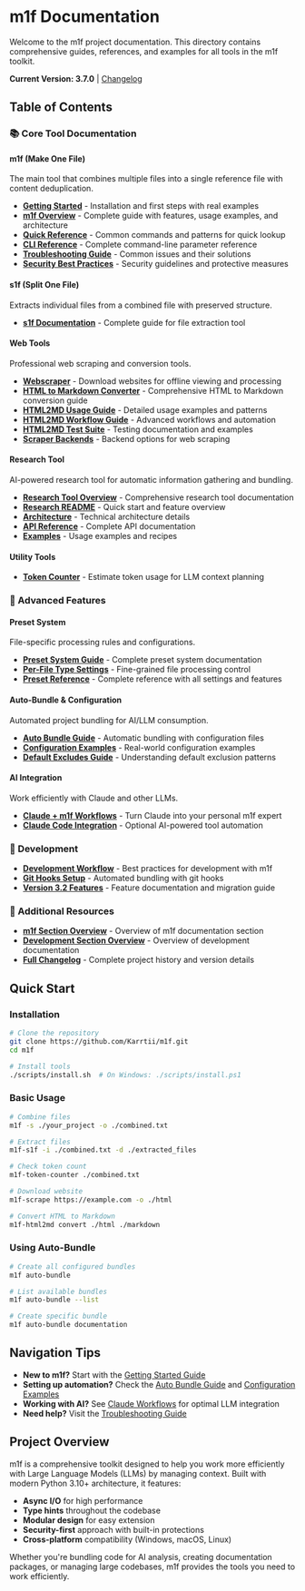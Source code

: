 # m1f Documentation

Welcome to the m1f project documentation. This directory contains comprehensive
guides, references, and examples for all tools in the m1f toolkit.

**Current Version: 3.7.0** | [Changelog](99_CHANGELOG.md)

## Table of Contents

### 📚 Core Tool Documentation

#### m1f (Make One File)

The main tool that combines multiple files into a single reference file with
content deduplication.

- [**Getting Started**](01_m1f/05_getting_started.md) - Installation and first
  steps with real examples
- [**m1f Overview**](01_m1f/00_m1f.md) - Complete guide with features, usage
  examples, and architecture
- [**Quick Reference**](01_m1f/01_quick_reference.md) - Common commands and
  patterns for quick lookup
- [**CLI Reference**](01_m1f/02_cli_reference.md) - Complete command-line
  parameter reference
- [**Troubleshooting Guide**](01_m1f/03_troubleshooting.md) - Common issues and
  their solutions
- [**Security Best Practices**](01_m1f/40_security_best_practices.md) - Security
  guidelines and protective measures

#### s1f (Split One File)

Extracts individual files from a combined file with preserved structure.

- [**s1f Documentation**](02_s1f/20_s1f.md) - Complete guide for file extraction
  tool

#### Web Tools

Professional web scraping and conversion tools.

- [**Webscraper**](04_scrape/40_webscraper.md) - Download websites for offline
  viewing and processing
- [**HTML to Markdown Converter**](03_html2md/30_html2md.md) - Comprehensive
  HTML to Markdown conversion guide
- [**HTML2MD Usage Guide**](03_html2md/31_html2md_guide.md) - Detailed usage
  examples and patterns
- [**HTML2MD Workflow Guide**](03_html2md/32_html2md_workflow_guide.md) -
  Advanced workflows and automation
- [**HTML2MD Test Suite**](03_html2md/33_html2md_test_suite.md) - Testing
  documentation and examples
- [**Scraper Backends**](04_scrape/41_html2md_scraper_backends.md) - Backend
  options for web scraping

#### Research Tool

AI-powered research tool for automatic information gathering and bundling.

- [**Research Tool Overview**](06_research/) - Comprehensive research tool
  documentation
- [**Research README**](06_research/README.md) - Quick start and feature
  overview
- [**Architecture**](06_research/architecture.md) - Technical architecture
  details
- [**API Reference**](06_research/api-reference.md) - Complete API documentation
- [**Examples**](06_research/examples.md) - Usage examples and recipes

#### Utility Tools

- [**Token Counter**](98_misc/98_token_counter.md) - Estimate token usage for
  LLM context planning

### 🎯 Advanced Features

#### Preset System

File-specific processing rules and configurations.

- [**Preset System Guide**](01_m1f/10_m1f_presets.md) - Complete preset system
  documentation
- [**Per-File Type Settings**](01_m1f/11_preset_per_file_settings.md) -
  Fine-grained file processing control
- [**Preset Reference**](01_m1f/12_preset_reference.md) - Complete reference
  with all settings and features

#### Auto-Bundle & Configuration

Automated project bundling for AI/LLM consumption.

- [**Auto Bundle Guide**](01_m1f/20_auto_bundle_guide.md) - Automatic bundling
  with configuration files
- [**Configuration Examples**](01_m1f/25_m1f_config_examples.md) - Real-world
  configuration examples
- [**Default Excludes Guide**](01_m1f/26_default_excludes_guide.md) -
  Understanding default exclusion patterns

#### AI Integration

Work efficiently with Claude and other LLMs.

- [**Claude + m1f Workflows**](01_m1f/30_claude_workflows.md) - Turn Claude into
  your personal m1f expert
- [**Claude Code Integration**](01_m1f/31_claude_code_integration.md) - Optional
  AI-powered tool automation

### 🔧 Development

- [**Development Workflow**](01_m1f/21_development_workflow.md) - Best practices
  for development with m1f
- [**Git Hooks Setup**](05_development/56_git_hooks_setup.md) - Automated
  bundling with git hooks
- [**Version 3.2 Features**](01_m1f/41_version_3_2_features.md) - Feature
  documentation and migration guide

### 📖 Additional Resources

- [**m1f Section Overview**](01_m1f/README.md) - Overview of m1f documentation
  section
- [**Development Section Overview**](05_development/README.md) - Overview of
  development documentation
- [**Full Changelog**](99_CHANGELOG.md) - Complete project history and version
  details

## Quick Start

### Installation

```bash
# Clone the repository
git clone https://github.com/Karrtii/m1f.git
cd m1f

# Install tools
./scripts/install.sh  # On Windows: ./scripts/install.ps1
```

### Basic Usage

```bash
# Combine files
m1f -s ./your_project -o ./combined.txt

# Extract files
m1f-s1f -i ./combined.txt -d ./extracted_files

# Check token count
m1f-token-counter ./combined.txt

# Download website
m1f-scrape https://example.com -o ./html

# Convert HTML to Markdown
m1f-html2md convert ./html ./markdown
```

### Using Auto-Bundle

```bash
# Create all configured bundles
m1f auto-bundle

# List available bundles
m1f auto-bundle --list

# Create specific bundle
m1f auto-bundle documentation
```

## Navigation Tips

- **New to m1f?** Start with the
  [Getting Started Guide](01_m1f/05_getting_started.md)
- **Setting up automation?** Check the
  [Auto Bundle Guide](01_m1f/20_auto_bundle_guide.md) and
  [Configuration Examples](01_m1f/25_m1f_config_examples.md)
- **Working with AI?** See [Claude Workflows](01_m1f/30_claude_workflows.md) for
  optimal LLM integration
- **Need help?** Visit the [Troubleshooting Guide](01_m1f/03_troubleshooting.md)

## Project Overview

m1f is a comprehensive toolkit designed to help you work more efficiently with
Large Language Models (LLMs) by managing context. Built with modern Python 3.10+
architecture, it features:

- **Async I/O** for high performance
- **Type hints** throughout the codebase
- **Modular design** for easy extension
- **Security-first** approach with built-in protections
- **Cross-platform** compatibility (Windows, macOS, Linux)

Whether you're bundling code for AI analysis, creating documentation packages,
or managing large codebases, m1f provides the tools you need to work
efficiently.
